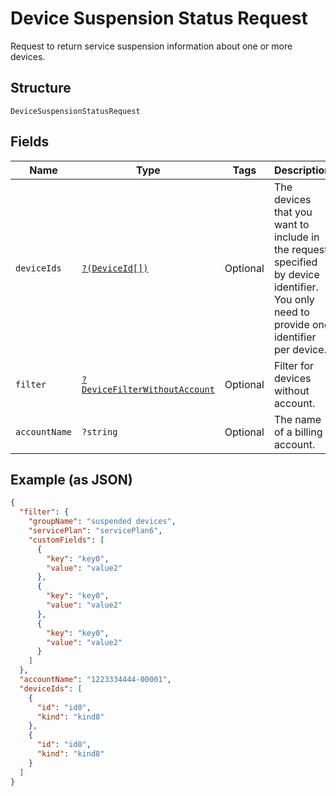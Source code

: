 
# Device Suspension Status Request

Request to return service suspension information about one or more devices.

## Structure

`DeviceSuspensionStatusRequest`

## Fields

| Name | Type | Tags | Description | Getter | Setter |
|  --- | --- | --- | --- | --- | --- |
| `deviceIds` | [`?(DeviceId[])`](../../doc/models/device-id.md) | Optional | The devices that you want to include in the request, specified by device identifier. You only need to provide one identifier per device. | getDeviceIds(): ?array | setDeviceIds(?array deviceIds): void |
| `filter` | [`?DeviceFilterWithoutAccount`](../../doc/models/device-filter-without-account.md) | Optional | Filter for devices without account. | getFilter(): ?DeviceFilterWithoutAccount | setFilter(?DeviceFilterWithoutAccount filter): void |
| `accountName` | `?string` | Optional | The name of a billing account. | getAccountName(): ?string | setAccountName(?string accountName): void |

## Example (as JSON)

```json
{
  "filter": {
    "groupName": "suspended devices",
    "servicePlan": "servicePlan6",
    "customFields": [
      {
        "key": "key0",
        "value": "value2"
      },
      {
        "key": "key0",
        "value": "value2"
      },
      {
        "key": "key0",
        "value": "value2"
      }
    ]
  },
  "accountName": "1223334444-00001",
  "deviceIds": [
    {
      "id": "id0",
      "kind": "kind8"
    },
    {
      "id": "id0",
      "kind": "kind8"
    }
  ]
}
```

